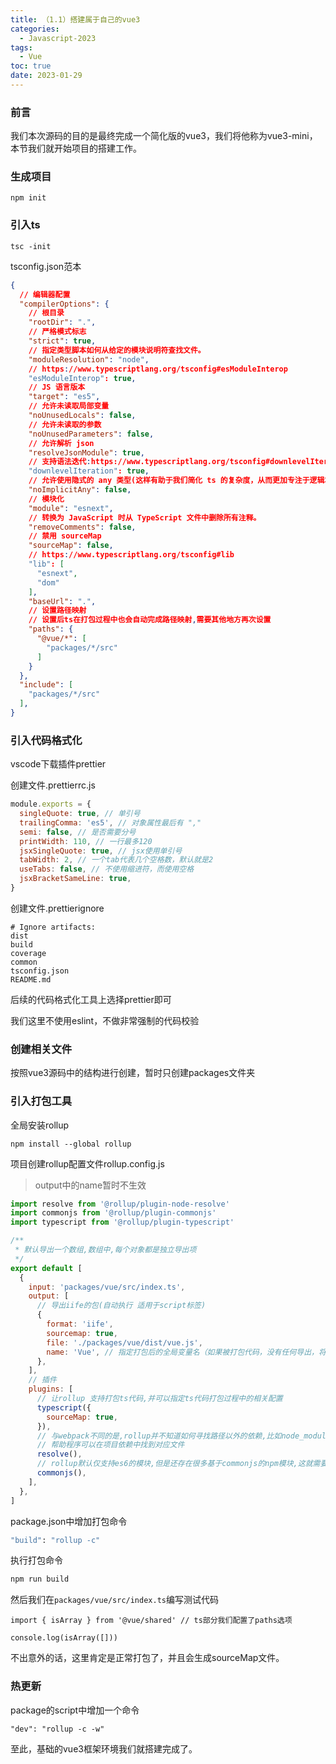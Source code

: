 ```yaml
---
title: （1.1）搭建属于自己的vue3
categories:
  - Javascript-2023
tags:
  - Vue
toc: true
date: 2023-01-29
---
```




### 前言

​	我们本次源码的目的是最终完成一个简化版的vue3，我们将他称为vue3-mini，本节我们就开始项目的搭建工作。

### 生成项目

```
npm init
```

### 引入ts

```
tsc -init
```

tsconfig.json范本

```json
{
  // 编辑器配置 
  "compilerOptions": {
    // 根目录
    "rootDir": ".",
    // 严格模式标志
    "strict": true,
    // 指定类型脚本如何从给定的模块说明符查找文件。
    "moduleResolution": "node",
    // https://www.typescriptlang.org/tsconfig#esModuleInterop 
    "esModuleInterop": true,
    // JS 语言版本
    "target": "es5",
    // 允许未读取局部变量
    "noUnusedLocals": false,
    // 允许未读取的参数
    "noUnusedParameters": false,
    // 允许解析 json
    "resolveJsonModule": true,
    // 支持语法迭代:https://www.typescriptlang.org/tsconfig#downlevelIteration 
    "downlevelIteration": true,
    // 允许使用隐式的 any 类型(这样有助于我们简化 ts 的复杂度，从而更加专注于逻辑本身 
    "noImplicitAny": false,
    // 模块化
    "module": "esnext",
    // 转换为 JavaScript 时从 TypeScript 文件中删除所有注释。
    "removeComments": false,
    // 禁用 sourceMap
    "sourceMap": false,
    // https://www.typescriptlang.org/tsconfig#lib
    "lib": [
      "esnext",
      "dom"
    ],
    "baseUrl": ".",
    // 设置路径映射
    // 设置后ts在打包过程中也会自动完成路径映射,需要其他地方再次设置
    "paths": {
      "@vue/*": [
        "packages/*/src"
      ]
    }
  },
  "include": [
    "packages/*/src"
  ],
}
```

### 引入代码格式化

vscode下载插件prettier

创建文件.prettierrc.js

```js
module.exports = {
  singleQuote: true, // 单引号
  trailingComma: 'es5', // 对象属性最后有 ","
  semi: false, // 是否需要分号
  printWidth: 110, // 一行最多120
  jsxSingleQuote: true, // jsx使用单引号
  tabWidth: 2, // 一个tab代表几个空格数，默认就是2
  useTabs: false, // 不使用缩进符，而使用空格
  jsxBracketSameLine: true,
}
```

创建文件.prettierignore

```
# Ignore artifacts:
dist
build
coverage
common
tsconfig.json
README.md
```

后续的代码格式化工具上选择prettier即可

我们这里不使用eslint，不做非常强制的代码校验



### 创建相关文件

按照vue3源码中的结构进行创建，暂时只创建packages文件夹



### 引入打包工具

全局安装rollup

```
npm install --global rollup
```

项目创建rollup配置文件rollup.config.js

> output中的name暂时不生效

```js
import resolve from '@rollup/plugin-node-resolve'
import commonjs from '@rollup/plugin-commonjs'
import typescript from '@rollup/plugin-typescript'

/**
 * 默认导出一个数组,数组中,每个对象都是独立导出项
 */
export default [
  {
    input: 'packages/vue/src/index.ts',
    output: [
      // 导出iife的包(自动执行 适用于script标签)
      {
        format: 'iife',
        sourcemap: true,
        file: './packages/vue/dist/vue.js',
        name: 'Vue', // 指定打包后的全局变量名（如果被打包代码，没有任何导出，将不存在导出名称）
      },
    ],
    // 插件
    plugins: [
      // 让rollup 支持打包ts代码,并可以指定ts代码打包过程中的相关配置
      typescript({
        sourceMap: true,
      }),
      // 与webpack不同的是,rollup并不知道如何寻找路径以外的依赖,比如node_module中的
      // 帮助程序可以在项目依赖中找到对应文件
      resolve(),
      // rollup默认仅支持es6的模块,但是还存在很多基于commonjs的npm模块,这就需要改插件来完成读取工作
      commonjs(),
    ],
  },
]
```



package.json中增加打包命令

```bash
"build": "rollup -c"
```



执行打包命令

```bash
npm run build
```

然后我们在`packages/vue/src/index.ts`编写测试代码

```
import { isArray } from '@vue/shared' // ts部分我们配置了paths选项

console.log(isArray([]))
```

不出意外的话，这里肯定是正常打包了，并且会生成sourceMap文件。



### 热更新

package的script中增加一个命令

```
"dev": "rollup -c -w"
```



至此，基础的vue3框架环境我们就搭建完成了。

